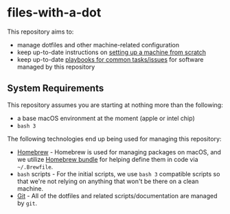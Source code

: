 # files-with-a-dot

This repository aims to:
* manage dotfiles and other machine-related configuration
* keep up-to-date instructions on [setting up a machine from scratch](./docs/machine_setup.md)
* keep up-to-date [playbooks for common tasks/issues](./docs/playbooks) for software managed by this repository

## System Requirements

This repository assumes you are starting at nothing more than the following:

* a base macOS environment at the moment (apple or intel chip)
* `bash 3`

The following technologies end up being used for managing this repository:

* [Homebrew](https://brew.sh/) - Homebrew is used for managing packages on macOS, and we utilize [Homebrew bundle](https://github.com/Homebrew/homebrew-bundle) for helping define them in code via `~/.Brewfile`.
* `bash` scripts - For the initial scripts, we use `bash 3` compatible scripts so that we're not relying on anything that won't be there on a clean machine.
* [Git](https://www.git-scm.com/) - All of the dotfiles and related scripts/documentation are managed by `git`.
